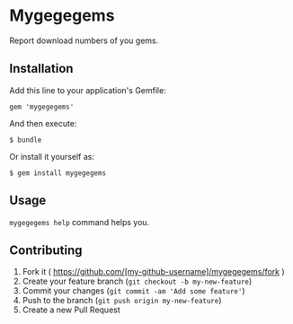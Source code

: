 # Mygegegems

Report download numbers of you gems.

## Installation

Add this line to your application's Gemfile:

    gem 'mygegegems'

And then execute:

    $ bundle

Or install it yourself as:

    $ gem install mygegegems

## Usage

`mygegegems help` command helps you.

## Contributing

1. Fork it ( https://github.com/[my-github-username]/mygegegems/fork )
2. Create your feature branch (`git checkout -b my-new-feature`)
3. Commit your changes (`git commit -am 'Add some feature'`)
4. Push to the branch (`git push origin my-new-feature`)
5. Create a new Pull Request
